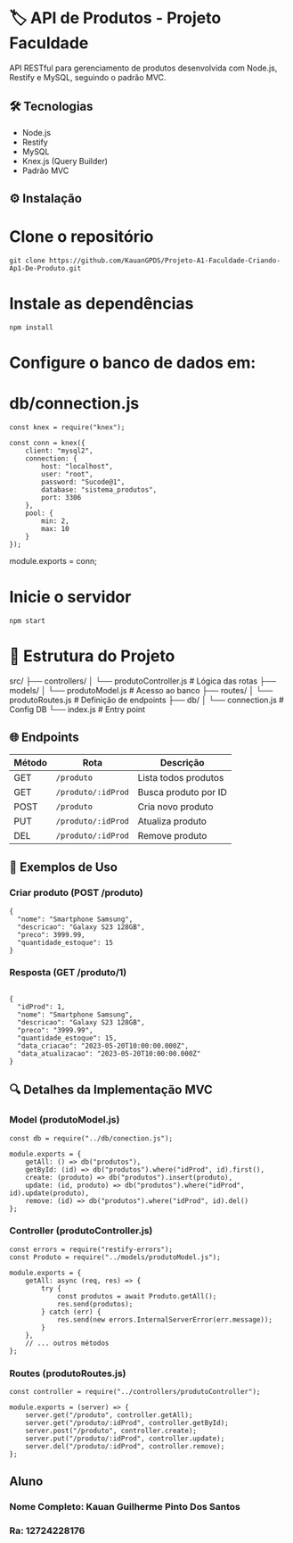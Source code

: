 # 🏷️ API de Produtos - Projeto Faculdade

API RESTful para gerenciamento de produtos desenvolvida com Node.js, Restify e MySQL, seguindo o padrão MVC.

## 🛠️ Tecnologias
- Node.js
- Restify
- MySQL
- Knex.js (Query Builder)
- Padrão MVC

## ⚙️ Instalação


# Clone o repositório
```
git clone https://github.com/KauanGPDS/Projeto-A1-Faculdade-Criando-Ap1-De-Produto.git
```
# Instale as dependências
```
npm install
```

# Configure o banco de dados em:
# db/connection.js
```
const knex = require("knex");

const conn = knex({
    client: "mysql2",  
    connection: {
        host: "localhost",
        user: "root",  
        password: "Sucode@1",  
        database: "sistema_produtos",
        port: 3306
    },
    pool: {
        min: 2,
        max: 10
    }
});
```

module.exports = conn;

# Inicie o servidor
```
npm start
```

# 📂 Estrutura do Projeto
src/
├── controllers/
│ └── produtoController.js # Lógica das rotas
├── models/
│ └── produtoModel.js # Acesso ao banco
├── routes/
│ └── produtoRoutes.js # Definição de endpoints
├── db/
│ └── connection.js # Config DB
└── index.js # Entry point


## 🌐 Endpoints

| Método | Rota               | Descrição                  |
|--------|--------------------|----------------------------|
| GET    | `/produto`         | Lista todos produtos       |
| GET    | `/produto/:idProd` | Busca produto por ID       |
| POST   | `/produto`         | Cria novo produto          |
| PUT    | `/produto/:idProd` | Atualiza produto           |
| DEL    | `/produto/:idProd` | Remove produto             |

## 📝 Exemplos de Uso

### Criar produto (POST /produto)
```
{
  "nome": "Smartphone Samsung",
  "descricao": "Galaxy S23 128GB",
  "preco": 3999.99,
  "quantidade_estoque": 15
}
```
### Resposta (GET /produto/1)
```

{
  "idProd": 1,
  "nome": "Smartphone Samsung",
  "descricao": "Galaxy S23 128GB",
  "preco": "3999.99",
  "quantidade_estoque": 15,
  "data_criacao": "2023-05-20T10:00:00.000Z",
  "data_atualizacao": "2023-05-20T10:00:00.000Z"
}
```

## 🔍 Detalhes da Implementação MVC

### Model (produtoModel.js)
```
const db = require("../db/conection.js");

module.exports = {
    getAll: () => db("produtos"),
    getById: (id) => db("produtos").where("idProd", id).first(),
    create: (produto) => db("produtos").insert(produto),
    update: (id, produto) => db("produtos").where("idProd", id).update(produto),
    remove: (id) => db("produtos").where("idProd", id).del()
};
```
### Controller (produtoController.js)
```
const errors = require("restify-errors");
const Produto = require("../models/produtoModel.js");

module.exports = {
    getAll: async (req, res) => {
        try {
            const produtos = await Produto.getAll();
            res.send(produtos);
        } catch (err) {
            res.send(new errors.InternalServerError(err.message));
        }
    },
    // ... outros métodos
};
```
### Routes (produtoRoutes.js)

```
const controller = require("../controllers/produtoController");

module.exports = (server) => {
    server.get("/produto", controller.getAll);
    server.get("/produto/:idProd", controller.getById);
    server.post("/produto", controller.create);
    server.put("/produto/:idProd", controller.update);
    server.del("/produto/:idProd", controller.remove);
};
```

## Aluno

### Nome Completo: Kauan Guilherme Pinto Dos Santos
### Ra: 12724228176